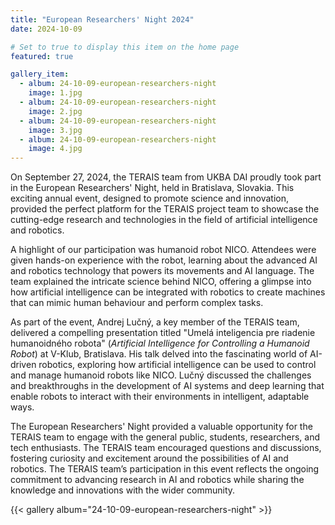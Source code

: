 ```yaml
---
title: "European Researchers' Night 2024"
date: 2024-10-09

# Set to true to display this item on the home page
featured: true

gallery_item:
  - album: 24-10-09-european-researchers-night
    image: 1.jpg
  - album: 24-10-09-european-researchers-night
    image: 2.jpg
  - album: 24-10-09-european-researchers-night
    image: 3.jpg
  - album: 24-10-09-european-researchers-night
    image: 4.jpg
---
```


On September 27, 2024, the TERAIS team from UKBA DAI proudly took part in the European Researchers' Night, held in
Bratislava, Slovakia. This exciting annual event, designed to promote science and innovation, provided the perfect
platform for the TERAIS project team to showcase the cutting-edge research and technologies in the field of artificial
intelligence and robotics.

A highlight of our participation was humanoid robot NICO. Attendees were given hands-on experience with the robot,
learning about the advanced AI and robotics technology that powers its movements and AI language. The team explained the
intricate science behind NICO, offering a glimpse into how artificial intelligence can be integrated with robotics to
create machines that can mimic human behaviour and perform complex tasks.

As part of the event, Andrej Lučný, a key member of the TERAIS team, delivered a compelling presentation titled "Umelá
inteligencia pre riadenie humanoidného robota" (*Artificial Intelligence for Controlling a Humanoid Robot*) at V-Klub,
Bratislava. His talk delved into the fascinating world of AI-driven robotics, exploring how artificial intelligence can
be used to control and manage humanoid robots like NICO. Lučný discussed the challenges and breakthroughs in the
development of AI systems and deep learning that enable robots to interact with their environments in intelligent,
adaptable ways.

The European Researchers' Night provided a valuable opportunity for the TERAIS team to engage with the general public,
students, researchers, and tech enthusiasts. The TERAIS team encouraged questions and discussions, fostering curiosity
and excitement around the possibilities of AI and robotics. The TERAIS team’s participation in this event reflects the
ongoing commitment to advancing research in AI and robotics while sharing the knowledge and innovations with the wider
community.

{{< gallery album="24-10-09-european-researchers-night" >}}
